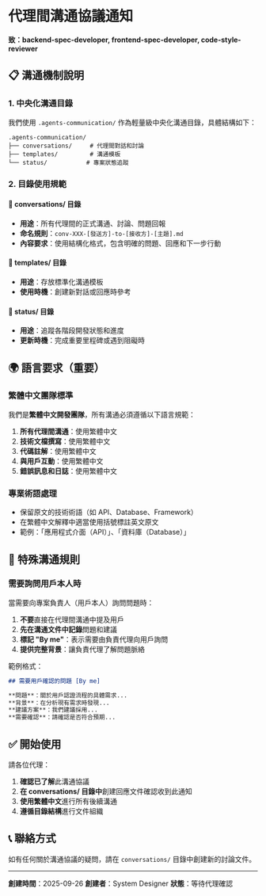 # 代理間溝通協議通知

**致：backend-spec-developer, frontend-spec-developer, code-style-reviewer**

## 📋 溝通機制說明

### 1. 中央化溝通目錄
我們使用 `.agents-communication/` 作為輕量級中央化溝通目錄，具體結構如下：

```
.agents-communication/
├── conversations/     # 代理間對話和討論
├── templates/         # 溝通模板
└── status/           # 專案狀態追蹤
```

### 2. 目錄使用規範

#### 📁 conversations/ 目錄
- **用途**：所有代理間的正式溝通、討論、問題回報
- **命名規則**：`conv-XXX-[發送方]-to-[接收方]-[主題].md`
- **內容要求**：使用結構化格式，包含明確的問題、回應和下一步行動

#### 📁 templates/ 目錄
- **用途**：存放標準化溝通模板
- **使用時機**：創建新對話或回應時參考

#### 📁 status/ 目錄
- **用途**：追蹤各階段開發狀態和進度
- **更新時機**：完成重要里程碑或遇到阻礙時

## 🌍 語言要求（重要）

### 繁體中文團隊標準
我們是**繁體中文開發團隊**，所有溝通必須遵循以下語言規範：

1. **所有代理間溝通**：使用繁體中文
2. **技術文檔撰寫**：使用繁體中文
3. **代碼註解**：使用繁體中文
4. **與用戶互動**：使用繁體中文
5. **錯誤訊息和日誌**：使用繁體中文

### 專業術語處理
- 保留原文的技術術語（如 API、Database、Framework）
- 在繁體中文解釋中適當使用括號標註英文原文
- 範例：「應用程式介面（API）」、「資料庫（Database）」

## 📢 特殊溝通規則

### 需要詢問用戶本人時
當需要向專案負責人（用戶本人）詢問問題時：

1. **不要**直接在代理間溝通中提及用戶
2. **先在溝通文件中記錄**問題和建議
3. **標記 "By me"**：表示需要由負責代理向用戶詢問
4. **提供完整背景**：讓負責代理了解問題脈絡

範例格式：
```markdown
## 需要用戶確認的問題 [By me]

**問題**：關於用戶認證流程的具體需求...
**背景**：在分析現有需求時發現...
**建議方案**：我們建議採用...
**需要確認**：請確認是否符合預期...
```

## ✅ 開始使用

請各位代理：
1. **確認已了解**此溝通協議
2. **在 conversations/ 目錄中**創建回應文件確認收到此通知
3. **使用繁體中文**進行所有後續溝通
4. **遵循目錄結構**進行文件組織

## 📞 聯絡方式

如有任何關於溝通協議的疑問，請在 `conversations/` 目錄中創建新的討論文件。

---
**創建時間**：2025-09-26
**創建者**：System Designer
**狀態**：等待代理確認